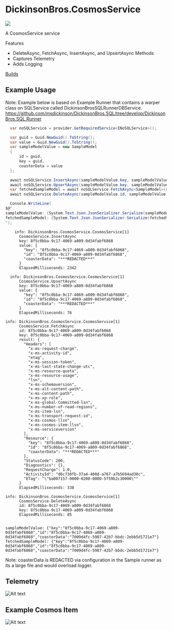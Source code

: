 # DickinsonBros.CosmosService

<a href="https://www.nuget.org/packages/DickinsonBros.CosmosService/">
    <img src="https://img.shields.io/nuget/v/DickinsonBros.CosmosService">
</a>

A CosmosService service

Features
* DeleteAsync, FetchAsync, InsertAsync, and UpsertAsync Methods 
* Captures Telemetry
* Adds Logging

<a href="https://dev.azure.com/marksamdickinson/DickinsonBros/_build?definitionScope=%5CDickinsonBros.CosmosService">Builds</a>

<h2>Example Usage</h2>

Note: Example below is based on Example Runner that contains a warper class on SQLService called DickinsonBrosSQLRunnerDBService. https://github.com/msdickinson/DickinsonBros.SQL/tree/develop/DickinsonBros.SQL.Runner


```C#
  var noSQLService = provider.GetRequiredService<INoSQLService>();

  var guid = Guid.NewGuid().ToString();
  var value = Guid.NewGuid().ToString();
  var sampleModelValue = new SampleModel
  {
      id = guid,
      key = guid,
      coasterData = value
  };

  await noSQLService.InsertAsync(sampleModelValue.key, sampleModelValue).ConfigureAwait(false);
  await noSQLService.UpsertAsync(sampleModelValue.key, sampleModelValue).ConfigureAwait(false);
  var fetchedSampleModel = await noSQLService.FetchAsync<SampleModel>(sampleModelValue.id, sampleModelValue.key).ConfigureAwait(false);
  await noSQLService.DeleteAsync(sampleModelValue.id, sampleModelValue.key).ConfigureAwait(false);

  Console.WriteLine(
$@"
sampleModelValue: {System.Text.Json.JsonSerializer.Serialize(sampleModelValue)}
fetchedSampleModel: {System.Text.Json.JsonSerializer.Serialize(fetchedSampleModel)}
");
```

```
    info: DickinsonBros.CosmosService.CosmosService[1]
      CosmosService.InsertAsync
      key: 8f5c0bba-9c17-4069-a809-0d34fabf6868
      value: {
        "key": "8f5c0bba-9c17-4069-a809-0d34fabf6868",
        "id": "8f5c0bba-9c17-4069-a809-0d34fabf6868",
        "coasterData": "***REDACTED***"
      }
      ElapsedMilliseconds: 2342

  info: DickinsonBros.CosmosService.CosmosService[1]
      CosmosService.UpsertAsync
      key: 8f5c0bba-9c17-4069-a809-0d34fabf6868
      value: {
        "key": "8f5c0bba-9c17-4069-a809-0d34fabf6868",
        "id": "8f5c0bba-9c17-4069-a809-0d34fabf6868",
        "coasterData": "***REDACTED***"
      }
      ElapsedMilliseconds: 76

info: DickinsonBros.CosmosService.CosmosService[1]
      CosmosService.FetchAsync
      id: 8f5c0bba-9c17-4069-a809-0d34fabf6868
      key: 8f5c0bba-9c17-4069-a809-0d34fabf6868
      result: {
        "Headers": [
          "x-ms-request-charge",
          "x-ms-activity-id",
          "etag",
          "x-ms-session-token",
          "x-ms-last-state-change-utc",
          "x-ms-resource-quota",
          "x-ms-resource-usage",
          "lsn",
          "x-ms-schemaversion",
          "x-ms-alt-content-path",
          "x-ms-content-path",
          "x-ms-xp-role",
          "x-ms-global-Committed-lsn",
          "x-ms-number-of-read-regions",
          "x-ms-item-lsn",
          "x-ms-transport-request-id",
          "x-ms-cosmos-llsn",
          "x-ms-cosmos-item-llsn",
          "x-ms-serviceversion"
        ],
        "Resource": {
          "key": "8f5c0bba-9c17-4069-a809-0d34fabf6868",
          "id": "8f5c0bba-9c17-4069-a809-0d34fabf6868",
          "coasterData": "***REDACTED***"
        },
        "StatusCode": 200,
        "Diagnostics": {},
        "RequestCharge": 1.0,
        "ActivityId": "d6c730fb-37a4-400d-a767-a7b5694ad30c",
        "ETag": "\"ba007157-0000-0200-0000-5f59b2c30000\""
      }
      ElapsedMilliseconds: 338

info: DickinsonBros.CosmosService.CosmosService[1]
      CosmosService.DeleteAsync
      id: 8f5c0bba-9c17-4069-a809-0d34fabf6868
      key: 8f5c0bba-9c17-4069-a809-0d34fabf6868
      ElapsedMilliseconds: 85


sampleModelValue: {"key":"8f5c0bba-9c17-4069-a809-0d34fabf6868","id":"8f5c0bba-9c17-4069-a809-0d34fabf6868","coasterData":"7009d4fc-5987-42b7-bbdc-2ebb5d1721e7"}
fetchedSampleModel: {"key":"8f5c0bba-9c17-4069-a809-0d34fabf6868","id":"8f5c0bba-9c17-4069-a809-0d34fabf6868","coasterData":"7009d4fc-5987-42b7-bbdc-2ebb5d1721e7"}
```
Note: coasterData is REDACTED via configuration in the Sample runner as its a large file and would overload logger.

<h2>Telemetry</h2>

![Alt text](https://raw.githubusercontent.com/msdickinson/DickinsonBros.CosmosService/master/Telemetry.PNG)

<h2>Example Cosmos Item</h2>

![Alt text](https://raw.githubusercontent.com/msdickinson/DickinsonBros.CosmosService/master/CosmosSampleItem.PNG)
